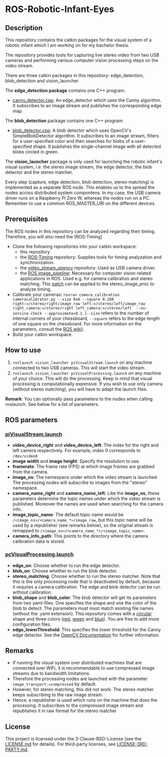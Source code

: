# ROS-Robotic-Infant-Eyes

## Description
This repository contains the catkin packages for the visual system of a robotic infant which I am working on for my bachelor thesis.

The repository provides tools for capturing live stereo video from two USB cameras and performing various computer vision processing steps on the video stream.

There are three catkin packages in this repository: edge_detection, blob_detection and vision_launcher.

The **edge_detection package** contains one C++ program:
- [canny_detector.cpp](edge_detection/src/canny_detector.cpp): An edge_detector which uses the Canny algorithm. It subscribes to an image stream and publishes the corresponding edge map. 

The **blob_detection** package contains one C++ program:
- [blob_detector.cpp](blob_detection/src/blob_detector.cpp): A blob detector which uses OpenCV's SimpleBlobDetector algorithm. It subscribes to an image stream, filters for a user-specified color and then searches for blobs of a user-specified shape. It publishes the single-channel image with all detected blobs circled in green.

The **vision_launcher** package is only used for launching the robotic infant's visual system, i.e. the stereo image stream, the edge detector, the blob detector and the stereo matcher.

Every step (capture, edge detection, blob detection, stereo matching) is implemented as a separate ROS node. This enables us to the spread the nodes across distributed system compontens. In my case, the USB camera driver runs on a Raspberry Pi Zero W, whereas the nodes run on a PC. Remember to use a common ROS_MASTER_URI on the different devices.

## Prerequisites
The ROS nodes in this repository can be analyzed regarding their timing. Therefore, you will also need the [ROS-Timing]
- Clone the following repositories into your catkin workspace:
  - this repository
  - the [ROS-Timing](https://github.com/pjckoch/ROS-Timing.git) repository: Supplies tools for timing analyzation and synchronization.
  - the [video_stream_opencv](https://github.com/ros-drivers/video_stream_opencv.git) repository: Used as USB camera driver.
  - the [ROS image_pipeline](https://github.com/ros-perception/image_pipeline.git): Necessary for computer vision related applications in ROS. Used e.g. for camera calibration and stereo matching. This [patch](patch/stereo_image_proc_timing_analysis.patch) can be applied to the stereo_image_proc to analyze timing.
- Calibrate your cameras: `rosrun camera_calibration cameracalibrator.py --size 8x6 --square 0.108 right:=/stereo/right/image_raw left:=/stereo/left/image_raw right_camera:=/stereo/right left_camera:=/stereo/left  --no-service-check --approximate=0.1`. (`--size` refers to the number of internal corners of your chessboard, `--square` refers to the edge length of one square on the chessboard. For more information on the parameters, consult the [ROS wiki](http://wiki.ros.org/camera_calibration)).
- Build your catkin workspace.

## How to use
1. `roslaunch vision_launcher piVisualStream.launch` on any machine connected to two USB cameras. This will start the video stream.
2. `roslaunch vision_launcher pcVisualProcessing.launch` on any machine of your choice. This will do the processing. Keep in mind that visual processing is computationally expensive. If you wish to use only camera (without stereo matching), you will have to adapt the launch files. 

**Remark**: You can optionally pass parameters to the nodes when calling roslaunch. See below for a list of parameters.

## ROS parameters

### [piVisualStream.launch](vision_launcher/launch/piVisualStream.launch)

- **video_device_right** and **video_device_left**: The index for the right and left camera respectively. For example, index 0 corresponds to `/dev/video0`
- **image width** and **image height**: Specify the resolution to use.
- **framerate**: The frame rate (FPS) at which image frames are grabbed from the camera.
- **image_ns**: The namespace under which the video stream is launched. The processing nodes will subscribe to images from the "stereo" namespace.
- **camera_name_right** and **camera_name_left**: Like the **image_ns**, these parameters determine the topic names under which the video stream is published. Moreover the names are used when searching for the camera info.
- **image_topic_name**: The default topic name would be `/<image_ns>/<camera_name_*>/image_raw`, but this topic name will be used by a republisher (see remarks below), so the original stream is remapped to `/<image_ns>/<camera_name_*>/<image_topic_name>`.
- **camera_info_path**: This points to the directory where the camera calibration data is stored.


### [pcVisualProcessing.launch](vision_launcher/launch/pcVisualProcessing.launch)

- **edge_on**: Choose whether to run the edge detector.
- **blob_on**: Choose whether to run the blob detector.
- **stereo_matching**: Choose whether to run the stereo matcher. Note that this is the only processing node that is deactivated by default, because it requires a camera calibration. The edge and blob detector can be run without calibration.
- **blob_shape** and **blob_color**: The blob detector will get its parameters from two yaml-files. One specifies the shape and one the color of the blob to detect. The parameters must must match existing file names (without the .yaml extension). This repository comes with a [circular](blob_detection/config/circular.yaml) shape and three colors ([red](blob_detection/config/red.yaml), [green](blob_detection/config/green.yaml) and [blue](blob_detection/config/blue.yaml)). You are free to add more configuration files.
- **edge_lowerThreshold**: This specifies the lower threshold for the Canny edge detector. See the [OpenCV Documentation](https://docs.opencv.org/2.4/doc/tutorials/imgproc/imgtrans/canny_detector/canny_detector.html) for further information.

## Remarks

- If running the visual system over distributed machines that are connected over WiFi, it is recommendable to use compressed image streams due to bandwidth limitations.
- Therefore the processing nodes are launched with the parameter  `image_transport:=compressed` by default.
- However, for stereo matching, this did not work. The stereo matcher keeps subscribing to the raw image stream.
- Hence, a republisher is used which runs on the machine that does the processing. It subscribes to the compressed image stream and republishes it in raw format for the stereo matcher

## License

This project is licensed under the 3-Clause-BSD-License (see the [LICENSE.md](LICENSE/LICENSE.md) for details). For third-party licenses, see [LICENSE-3RD-PARTY.md](LICENSE/LICENSE-3RD-PARTY.md).

